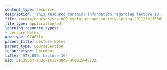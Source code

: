 ```yaml
---
content_type: resource
description: 'This resource contains information regarding lecture 10. '
file: /media/courses/sts-009-evolution-and-society-spring-2012/3e135367ac3ce61308d849e015648732_MITSTS_009S12_lec10.pdf
file_type: application/pdf
learning_resource_types:
- Lecture Notes
ocw_type: OCWFile
parent_title: Lecture Notes
parent_type: CourseSection
resourcetype: Document
title: 'STS.009: Lecture 10'
uid: 3e135367-ac3c-e613-08d8-49e015648732
---
```

